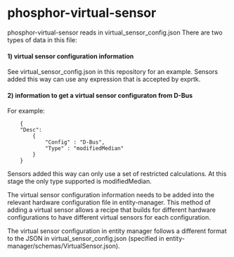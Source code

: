 # phosphor-virtual-sensor

phosphor-virtual-sensor reads in virtual_sensor_config.json
There are two types of data in this file:

#### 1) virtual sensor configuration information
See virtual_sensor_config.json in this repository for an example. Sensors added
this way can use any expression that is accepted by exprtk.

#### 2) information to get a virtual sensor configuraton from D-Bus
For example:
```
    {
    "Desc":
        {
            "Config" : "D-Bus",
            "Type" : "modifiedMedian"
        }
    }
```
Sensors added this way can only use a set of restricted calculations. At this
stage the only type supported is modifiedMedian.

The virtual sensor configuration information needs to be added into the
relevant hardware configuration file in entity-manager. This method of adding a
virtual sensor allows a recipe that builds for different hardware
configurations to have different virtual sensors for each configuration.

The virtual sensor configuration in entity manager follows a different format
to the JSON in virtual_sensor_config.json (specified in
entity-manager/schemas/VirtualSensor.json).
